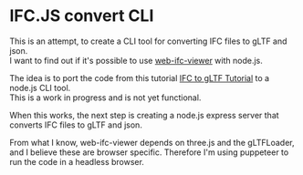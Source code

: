 # IFC.JS convert CLI

This is an attempt, to create a CLI tool for converting IFC files to gLTF and json.  
I want to find out if it's possible to use [web-ifc-viewer] with node.js.

The idea is to port the code from this tutorial [IFC to gLTF Tutorial] to a node.js CLI tool.  
This is a work in progress and is not yet functional.

When this works, the next step is creating a node.js express server that converts IFC files to gLTF and json.

From what I know, web-ifc-viewer depends on three.js and the gLTFLoader, and I believe these are browser specific. Therefore I'm using puppeteer to run the code in a headless browser.

[IFC to gLTF Tutorial]: https://ifcjs.github.io/info/docs/Guide/web-ifc-viewer/Tutorials/IFC%20to%20gLTF/
[web-ifc-viewer]: https://github.com/IFCjs/web-ifc-viewer/